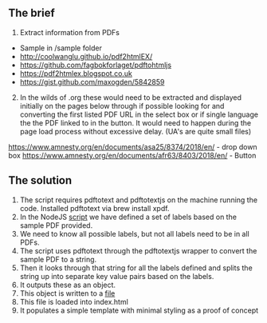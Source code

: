 ## The brief

1. Extract information from PDFs
* Sample in /sample folder
* http://coolwanglu.github.io/pdf2htmlEX/
* https://github.com/fagbokforlaget/pdftohtmljs
* https://pdf2htmlex.blogspot.co.uk
* https://gist.github.com/maxogden/5842859

2. In the wilds of .org these would need to be extracted and displayed initially on the pages below through if possible looking for and converting the first listed PDF URL in the select box or if single language the the PDF linked to in the button.  It would need to happen during the page load process without excessive delay.  (UA's are quite small files)

https://www.amnesty.org/en/documents/asa25/8374/2018/en/ - drop down box
https://www.amnesty.org/en/documents/afr63/8403/2018/en/ - Button


## The solution

1. The script requires pdftotext and pdftotextjs on the machine running the code. Installed pdftotext via brew install xpdf.
2. In the NodeJS [script](/pdftotext-alternative.js) we have defined a set of labels based on the sample PDF provided.
3. We need to know all possible labels, but not all labels need to be in all PDFs.
4. The script uses pdftotext through the pdftotextjs wrapper to convert the sample PDF to a string.
5. Then it looks through that string for all the labels defined and splits the string up into separate key value pairs based on the labels.
6. It outputs these as an object.
7. This object is written to a [file](/pdfoutput.json)
8. This file is loaded into index.html
9. It populates a simple template with minimal styling as a proof of concept

